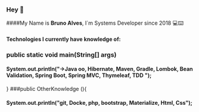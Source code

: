 ### Hey 👋

####My Name is **Bruno Alves**, I`m Systems Developer 
since 2018 💻⌨️ 

#### Technologies I currently have knowledge of:

### public static void main(String[] args)
#### System.out.println(**"->Java oo, Hibernate, Maven, Gradle, Lombok, Bean Validation, Spring Boot, Spring MVC, Thymeleaf, TDD  "**);
}
###public OtherKnowledge (){
#### System.out.println(**"git, Docke, php, bootstrap, Materialize, Html, Css"**);
















